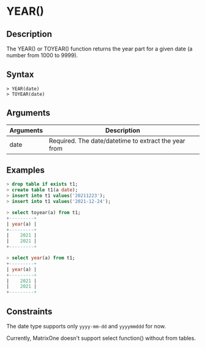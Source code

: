 # **YEAR()**

## **Description**

The YEAR() or TOYEAR() function returns the year part for a given date (a number from 1000 to 9999).


## **Syntax**

```
> YEAR(date)
> TOYEAR(date)
```
## **Arguments**
|  Arguments   | Description  |
|  ----  | ----  |
| date  | Required.  The date/datetime to extract the year from |



## **Examples**


```sql
> drop table if exists t1;
> create table t1(a date);
> insert into t1 values('20211223');
> insert into t1 values('2021-12-24');

> select toyear(a) from t1;
+---------+
| year(a) |
+---------+
|    2021 |
|    2021 |
+---------+

> select year(a) from t1;
+---------+
| year(a) |
+---------+
|    2021 |
|    2021 |
+---------+
```

## **Constraints**

The date type supports only `yyyy-mm-dd` and `yyyymmddd` for now. 

Currently, MatrixOne doesn't support select function() without from tables.
